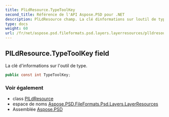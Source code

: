 ```yaml
---
title: PlLdResource.TypeToolKey
second_title: Référence de l'API Aspose.PSD pour .NET
description: PlLdResource champ. La clé dinformations sur loutil de type.
type: docs
weight: 60
url: /fr/net/aspose.psd.fileformats.psd.layers.layerresources/plldresource/typetoolkey/
---
```

## PlLdResource.TypeToolKey field

La clé d'informations sur l'outil de type.

```csharp
public const int TypeToolKey;
```

### Voir également

* class [PlLdResource](../)
* espace de noms [Aspose.PSD.FileFormats.Psd.Layers.LayerResources](../../plldresource/)
* Assemblée [Aspose.PSD](../../../)


